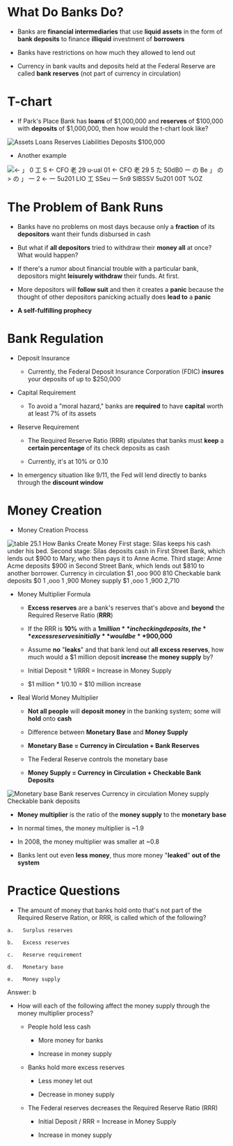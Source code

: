 # What Do Banks Do?

  -   Banks are **financial intermediaries** that use **liquid assets**
      in the form of **bank deposits** to finance **illiquid**
      investment of **borrowers**

  -   Banks have restrictions on how much they allowed to lend out

  -   Currency in bank vaults and deposits held at the Federal Reserve
      are called **bank reserves** (not part of currency in circulation)

# T-chart

  -   If Park's Place Bank has **loans** of $1,000,000 and **reserves**
      of $100,000 with **deposits** of $1,000,000, then how would the
      t-chart look like?

![Assets Loans Reserves Liabilities Deposits $100,000
      ](./media/image55.png)

  -   Another example

  ![← 」 0 工 S ← CFO 老 29 u-ual 01 ← CFO 老 29 5 た 50dB0 ー の Be 」 の \> の 」
  一 2 ← 一 5u201 LIO 工 SSeu 一 5n9 SIBSSV 5u201 00T %OZ
  ](./media/image56.png)

# The Problem of Bank Runs

  -   Banks have no problems on most days because only a **fraction** of
      its **depositors** want their funds disbursed in cash

  -   But what if **all depositors** tried to withdraw their **money
      all** at once? What would happen?

  -   If there's a rumor about financial trouble with a particular bank,
      depositors might **leisurely withdraw** their funds. At first.

  -   More depositors will **follow suit** and then it creates a
      **panic** because the thought of other depositors panicking
      actually does **lead to** a **panic**

  -   **A self-fulfilling prophecy**

# Bank Regulation

  -   Deposit Insurance
    
      -   Currently, the Federal Deposit Insurance Corporation (FDIC)
          **insures** your deposits of up to $250,000


  -   Capital Requirement
    
      -   To avoid a "moral hazard," banks are **required** to have
          **capital** worth at least 7% of its assets


  -   Reserve Requirement
    
      -   The Required Reserve Ratio (RRR) stipulates that banks must
          **keep** a **certain percentage** of its check deposits as
          cash
    
      -   Currently, it's at 10% or 0.10


  -   In emergency situation like 9/11, the Fed will lend directly to
      banks through the **discount window**

# Money Creation

  -   Money Creation Process

![table 25.1 How Banks Create Money First stage: Silas keeps his cash
under his bed. Second stage: Silas deposits cash in First Street Bank,
which lends out $900 to Mary, who then pays it to Anne Acme. Third
stage: Anne Acme deposits $900 in Second Street Bank, which lends out
$810 to another borrower. Currency in circulation $1 ,ooo 900 810
Checkable bank deposits $0 1 ,ooo 1 ,900 Money supply $1 ,ooo 1 ,900
2,710 ](./media/image57.png)

  -   Money Multiplier Formula
    
      -   **Excess reserves** are a bank's reserves that's above and
          **beyond** the Required Reserve Ratio (**RRR**)
    
      -   If the RRR is **10%** with a **$1 million** in checking
          deposits, the **excess reserves initially** would be
          **$900,000**
    
      -   Assume **no** "**leaks**" and that bank lend out **all excess
          reserves**, how much would a $1 million deposit **increase**
          the **money supply** by?
    
      -   Initial Deposit \* 1/RRR = Increase in Money Supply
    
      -   $1 million \* 1/0.10 = $10 million increase

  -   Real World Money Multiplier
    
      -   **Not all people** will **deposit money** in the banking
          system; some will **hold** onto **cash**
    
      -   Difference between **Monetary Base** and **Money Supply**
    
      -   **Monetary Base = Currency in Circulation + Bank Reserves**
    
      -   The Federal Reserve controls the monetary base
    
      -   **Money Supply = Currency in Circulation + Checkable Bank
          Deposits**

  ![Monetary base Bank reserves Currency in circulation Money supply
  Checkable bank deposits ](./media/image58.png)

  -   **Money** **multiplier** is the ratio of the **money supply** to
      the **monetary base**

  -   In normal times, the money multiplier is ~1.9

  -   In 2008, the money multiplier was smaller at ~0.8

  -   Banks lent out even **less money**, thus more money "**leaked**"
      **out of the system**

# Practice Questions

  -   The amount of money that banks hold onto that's not part of the
      Required Reserve Ration, or RRR, is called which of the following?
    
    a.   Surplus reserves
    
    b.   Excess reserves
    
    c.   Reserve requirement
    
    d.   Monetary base
    
    e.   Money supply

  Answer: b

  -   How will each of the following affect the money supply through the
      money multiplier process?
    
      -   People hold less cash
        
          -   More money for banks
        
          -   Increase in money supply
    
      -   Banks hold more excess reserves
        
          -   Less money let out
        
          -   Decrease in money supply
    
      -   The Federal reserves decreases the Required Reserve Ratio
          (RRR)
        
          -   Initial Deposit / RRR = Increase in Money Supply
        
          -   Increase in money supply